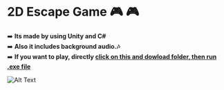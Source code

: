 # 2D Escape Game 🎮 🎮

➡️   **Its made by using Unity and C#** <br/> 
➡️   **Also it includes background audio.🎶** <br/> 
➡️   **If you want to play, directly  [click on this and dowload folder, then run .exe file](https://github.com/SuedaSen/EndlessRunner/tree/main/For%20Exe%2C%20Dowload%20This)** <br/> 

![Alt Text](https://s9.gifyu.com/images/ScreenVideo.gif)
